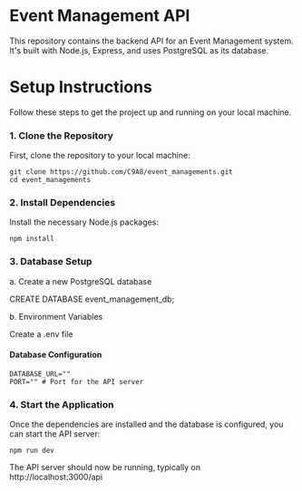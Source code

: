 

# Event Management API
This repository contains the backend API for an Event Management system. It's built with Node.js, Express, and uses PostgreSQL as its database.

# Setup Instructions
Follow these steps to get the project up and running on your local machine.

### 1. Clone the Repository
First, clone the repository to your local machine:
```
git clone https://github.com/C9A8/event_managements.git
cd event_managements

```
### 2. Install Dependencies
Install the necessary Node.js packages:
```
npm install
```

### 3. Database Setup

a. Create a new PostgreSQL database

CREATE DATABASE event_management_db;


b. Environment Variables

Create a .env file

#### Database Configuration
```
DATABASE_URL=""
PORT="" # Port for the API server
```

 ### 4. Start the Application
Once the dependencies are installed and the database is configured, you can start the API server:
```
npm run dev
```

The API server should now be running, typically on http://localhost:3000/api
